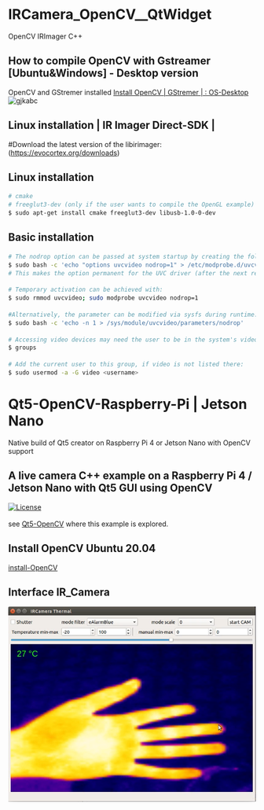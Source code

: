 # IRCamera_OpenCV__QtWidget
OpenCV IRImager C++

## How to compile OpenCV with Gstreamer [Ubuntu&Windows] - Desktop version
OpenCV and GStremer installed [Install OpenCV | GStremer | : OS-Desktop](https://galaktyk.medium.com/how-to-build-opencv-with-gstreamer-b11668fa09c)
![gjkabc](http://documentation.evocortex.com/libirimager2/html/household.png)

## Linux installation | IR Imager Direct-SDK |
#Download the latest version of the libirimager: (https://evocortex.org/downloads)

## Linux installation
```bash
# cmake
# freeglut3-dev (only if the user wants to compile the OpenGL example)
$ sudo apt-get install cmake freeglut3-dev libusb-1.0-0-dev
```

## Basic installation
```bash
# The nodrop option can be passed at system startup by creating the following file:
$ sudo bash -c 'echo "options uvcvideo nodrop=1" > /etc/modprobe.d/uvcvideo.conf'
# This makes the option permanent for the UVC driver (after the next reboot).

# Temporary activation can be achieved with:
$ sudo rmmod uvcvideo; sudo modprobe uvcvideo nodrop=1

#Alternatively, the parameter can be modified via sysfs during runtime:
$ sudo bash -c 'echo -n 1 > /sys/module/uvcvideo/parameters/nodrop'

# Accessing video devices may need the user to be in the system's video group. Checking membership can be done with:
$ groups

# Add the current user to this group, if video is not listed there:
$ sudo usermod -a -G video <username>
```

# Qt5-OpenCV-Raspberry-Pi | Jetson Nano 
Native build of Qt5 creator on Raspberry Pi 4 or Jetson Nano with OpenCV support
## A live camera C++ example on a Raspberry Pi 4 / Jetson Nano with Qt5 GUI using OpenCV <br/> 
[![License](https://img.shields.io/badge/License-Apache%202.0-blue.svg)](https://opensource.org/licenses/Apache-2.0)<br/><br/>
see [Qt5-OpenCV](https://qengineering.eu/install-qt5-with-opencv-on-raspberry-pi-4.html) where this example is explored. 

## Install OpenCV Ubuntu 20.04
[install-OpenCV](https://vitux.com/opencv_ubuntu/)

## Interface IR_Camera
![gjkabc](https://github.com/werasaimon/IRCamera_OpenCV__QtWidget/blob/main/image/thermal_img.png)
